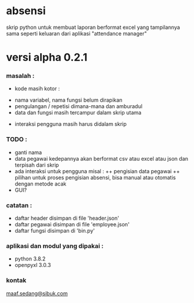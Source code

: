 absensi
=======
skrip python untuk membuat laporan berformat excel yang tampilannya sama seperti keluaran dari aplikasi "attendance manager"

# versi alpha 0.2.1

### masalah :
- kode masih kotor :
+ nama variabel, nama fungsi belum dirapikan
+ pengulangan / repetisi dimana-mana dan amburadul
+ data dan fungsi masih tercampur dalam skrip utama
- interaksi pengguna masih harus didalam skrip

### TODO :
- ganti nama
- data pegawai kedepannya akan berformat csv atau excel atau json dan terpisah dari skrip
- ada interaksi untuk pengguna misal :
++ pengisian data pegawai 
++ pilihan untuk proses pengisian absensi, bisa manual atau otomatis dengan metode acak
- GUI? 

### catatan :
- daftar header disimpan di file 'header.json'
- daftar pegawai disimpan di file 'employee.json'
- daftar fungsi disimpan di 'bin.py'

### aplikasi dan modul yang dipakai :
- python 3.8.2
- openpyxl 3.0.3

### kontak
maaf.sedang@sibuk.com
